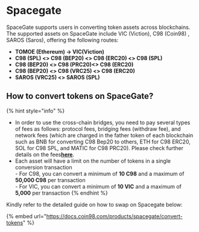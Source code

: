 # Spacegate

SpaceGate supports users in converting token assets across blockchains. The supported assets on SpaceGate include VIC (Viction),  C98 (Coin98) , SAROS (Saros), offering the following routes:

* **TOMOE (Ethereum) -> VIC(Viction)**
* **C98 (SPL) <> C98 (BEP20) <> C98 (ERC20) <> C98 (SPL)**
* **C98 (BEP20) <> C98 (PRC20)<> C98 (ERC20)**
* **C98 (BEP20) <> C98 (VRC25) <> C98 (ERC20)**
* **SAROS (VRC25) <> SAROS (SPL)**

## **How to convert tokens on SpaceGate?** <a href="#f27w4dkreqca" id="f27w4dkreqca"></a>

{% hint style="info" %}
* In order to use the cross-chain bridges, you need to pay several types of fees as follows: protocol fees, bridging fees (withdraw fee), and network fees (which are charged in the father token of each blockchain such as BNB for converting C98 Bep20 to others, ETH for C98 ERC20, SOL for C98 SPL, and MATIC for C98 PRC20). Please check further details on the fees[**here**](https://docs.coin98.com/products/spacegate/faqs?ref=blog.coin98.com).
* Each asset will have a limit on the number of tokens in a single conversion transaction\
  \- For C98, you can convert a minimum of **10 C98** and a maximum of **50,000 C98** per transaction\
  \- For VIC, you can convert a minimum of **10 VIC** and a maximum of **5,000** per transaction
{% endhint %}

Kindly refer to the detailed guide on how to swap on Spacegate below:

{% embed url="https://docs.coin98.com/products/spacegate/convert-tokens" %}
